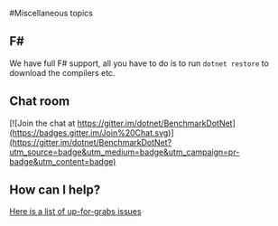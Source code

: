 #Miscellaneous topics
 
## F# #

We have full F# support, all you have to do is to run `dotnet restore` to download the compilers etc.

## Chat room
[![Join the chat at https://gitter.im/dotnet/BenchmarkDotNet](https://badges.gitter.im/Join%20Chat.svg)](https://gitter.im/dotnet/BenchmarkDotNet?utm_source=badge&utm_medium=badge&utm_campaign=pr-badge&utm_content=badge)

## How can I help?

[Here is a list of up-for-grabs issues](https://github.com/dotnet/BenchmarkDotNet/issues?q=is%3Aissue+is%3Aopen+label%3Aup-for-grabs)
